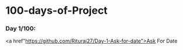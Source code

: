 # 100-days-of-Project

### Day 1/100: 
<a href"https://github.com/Rituraj27/Day-1-Ask-for-date">Ask For Date</a>

